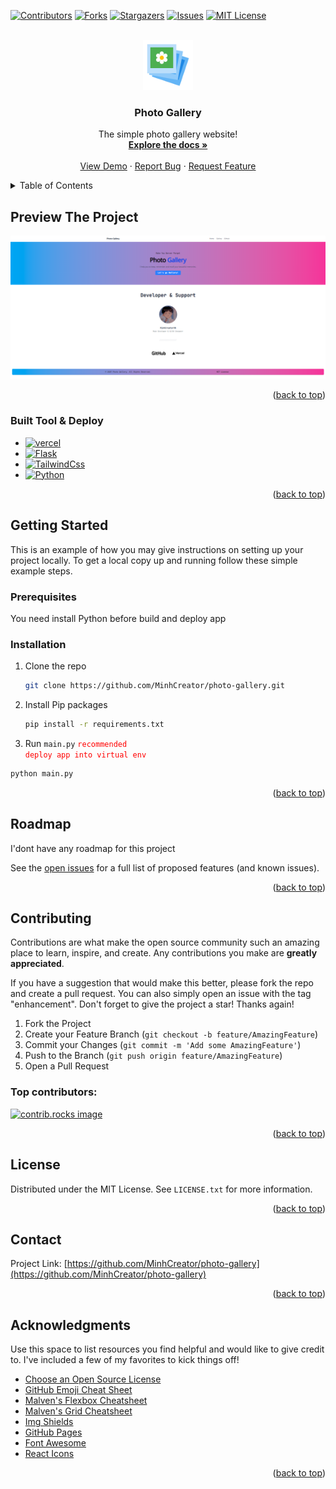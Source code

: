 <!-- Improved compatibility of back to top link:
<a id="readme-top"></a>
<!--
*** Thanks for checking out the Best-README-Template. If you have a suggestion
*** that would make this better, please fork the repo and create a pull request
*** or simply open an issue with the tag "enhancement".
*** Don't forget to give the project a star!
*** Thanks again! Now go create something AMAZING! :D
-->



<!-- PROJECT SHIELDS -->
<!--
*** I'm using markdown "reference style" links for readability.
*** Reference links are enclosed in brackets [ ] instead of parentheses ( ).
*** See the bottom of this document for the declaration of the reference variables
*** for contributors-url, forks-url, etc. This is an optional, concise syntax you may use.
*** https://www.markdownguide.org/basic-syntax/#reference-style-links
-->
[![Contributors][contributors-shield]][contributors-url]
[![Forks][forks-shield]][forks-url]
[![Stargazers][stars-shield]][stars-url]
[![Issues][issues-shield]][issues-url]
[![MIT License][license-shield]][license-url]



<!-- PROJECT LOGO -->
<br />
<div align="center">
  <a href="https://github.com/MinhCreator/photo-gallery">
    <img src="assets/logo.png" alt="Logo" width="80" height="80">
  </a>

  <h3 align="center">Photo Gallery</h3>

  <p align="center">
    The simple photo gallery website!
    <br />
    <a href="https://github.com/MinhCreator/photo-gallery"><strong>Explore the docs »</strong></a>
    <br />
    <br />
    <a href="https://photo-gallery-beta-test.vercel.app">View Demo</a>
    &middot;
    <a href="https://github.com/MinhCreator/photo-gallery/issues/new?labels=bug&template=bug-report---.md">Report Bug</a>
    &middot;
    <a href="https://github.com/MinhCreator/photo-gallery/issues/new?labels=enhancement&template=feature-request---.md">Request Feature</a>
  </p>
</div>



<!-- TABLE OF CONTENTS -->
<details>
  <summary>Table of Contents</summary>
  <ol>
    <li>
      <a href="#about-the-project">About The Project</a>
      <ul>
        <li><a href="#built-with">Built With</a></li>
      </ul>
    </li>
    <li>
      <a href="#getting-started">Getting Started</a>
      <ul>
        <li><a href="#prerequisites">Prerequisites</a></li>
        <li><a href="#installation">Installation</a></li>
      </ul>
    </li>
    <li><a href="#roadmap">Roadmap</a></li>
    <li><a href="#contributing">Contributing</a></li>
    <li><a href="#license">License</a></li>
    <li><a href="#contact">Contact</a></li>
    <li><a href="#acknowledgments">Acknowledgments</a></li>
  </ol>
</details>



<!-- 	PREVIEW THE PROJECT -->
## Preview The Project

<img src="assets/preview.png">



<p align="right">(<a href="#readme-top">back to top</a>)</p>



### Built Tool & Deploy

* [![vercel][vercel]][vercel-url]
* [![Flask][flask]][flask-url]
* [![TailwindCss][tailwindcss.com]][tailwind-url]
* [![Python][python.org]][Python-url]

<p align="right">(<a href="#readme-top">back to top</a>)</p>



<!-- GETTING STARTED -->
## Getting Started

This is an example of how you may give instructions on setting up your project locally.
To get a local copy up and running follow these simple example steps.

### Prerequisites

You need install Python before build and deploy app

### Installation
1. Clone the repo
   ```sh
   git clone https://github.com/MinhCreator/photo-gallery.git
   ```
2. Install Pip packages 
   ```sh
   pip install -r requirements.txt 
   ```
4.  Run `main.py`
   <code style="color : red">recommended deploy app into virtual env</code>
   ```sh
   python main.py
   ```

<p align="right">(<a href="#readme-top">back to top</a>)</p>

<!-- ROADMAP -->
## Roadmap

I'dont have any roadmap for this project

See the [open issues](https://github.com/MinhCreator/photo-gallery/issues) for a full list of proposed features (and known issues).

<p align="right">(<a href="#readme-top">back to top</a>)</p>



<!-- CONTRIBUTING -->
## Contributing

Contributions are what make the open source community such an amazing place to learn, inspire, and create. Any contributions you make are **greatly appreciated**.

If you have a suggestion that would make this better, please fork the repo and create a pull request. You can also simply open an issue with the tag "enhancement".
Don't forget to give the project a star! Thanks again!

1. Fork the Project
2. Create your Feature Branch (`git checkout -b feature/AmazingFeature`)
3. Commit your Changes (`git commit -m 'Add some AmazingFeature'`)
4. Push to the Branch (`git push origin feature/AmazingFeature`)
5. Open a Pull Request

### Top contributors:

<a href="https://github.com/MinhCreator/photo-gallery/graphs/contributors">
  <img src="https://contrib.rocks/image?repo=MinhCreator/photo-gallery" alt="contrib.rocks image" />
</a>

<p align="right">(<a href="#readme-top">back to top</a>)</p>



<!-- LICENSE -->
## License

Distributed under the MIT License. See `LICENSE.txt` for more information.

<p align="right">(<a href="#readme-top">back to top</a>)</p>



<!-- CONTACT -->
## Contact
Project Link: [https://github.com/MinhCreator/photo-gallery](https://github.com/MinhCreator/photo-gallery)

<p align="right">(<a href="#readme-top">back to top</a>)</p>

<!-- ACKNOWLEDGMENTS -->
## Acknowledgments

Use this space to list resources you find helpful and would like to give credit to. I've included a few of my favorites to kick things off!

* [Choose an Open Source License](https://choosealicense.com)
* [GitHub Emoji Cheat Sheet](https://www.webpagefx.com/tools/emoji-cheat-sheet)
* [Malven's Flexbox Cheatsheet](https://flexbox.malven.co/)
* [Malven's Grid Cheatsheet](https://grid.malven.co/)
* [Img Shields](https://shields.io)
* [GitHub Pages](https://pages.github.com)
* [Font Awesome](https://fontawesome.com)
* [React Icons](https://react-icons.github.io/react-icons/search)

<p align="right">(<a href="#readme-top">back to top</a>)</p>



<!-- MARKDOWN LINKS & IMAGES -->
<!-- https://www.markdownguide.org/basic-syntax/#reference-style-links -->
[contributors-shield]: https://img.shields.io/github/contributors/MinhCreator/photo-gallery.svg?style=for-the-badge
[contributors-url]: https://github.com/MinhCreator/photo-gallery/graphs/contributors
[forks-shield]: https://img.shields.io/github/forks/MinhCreator/photo-gallery.svg?style=for-the-badge
[forks-url]: https://github.com/MinhCreator/photo-gallery/network/members
[stars-shield]: https://img.shields.io/github/stars/MinhCreator/photo-gallery.svg?style=for-the-badge
[stars-url]: https://github.com/MinhCreator/photo-gallery/stargazers
[issues-shield]: https://img.shields.io/github/issues/MinhCreator/photo-gallery.svg?style=for-the-badge
[issues-url]: https://github.com/MinhCreator/photo-gallery/issues
[license-shield]: https://img.shields.io/github/license/MinhCreator/photo-gallery.svg?style=for-the-badge
[license-url]: https://github.com/MinhCreator/photo-gallery/blob/master/LICENSE.txt
[linkedin-shield]: https://img.shields.io/badge/-LinkedIn-black.svg?style=for-the-badge&logo=linkedin&colorB=555
[linkedin-url]: https://linkedin.com/in/othneildrew
[product-screenshot]: images/screenshot.png
[vercel]: https://img.shields.io/badge/vercel-000000?style=for-the-badge&logo=vercel&logoColor=white
[vercel-url]: https://vercel.com
[React.js]: https://img.shields.io/badge/React-20232A?style=for-the-badge&logo=react&logoColor=61DAFB
[React-url]: https://reactjs.org/
[flask]: https://img.shields.io/badge/flask-35495E?style=for-the-badge&logo=flask&logoColor=white
[flask-url]: https://flask.palletsprojects.com/en/stable/
[Angular.io]: https://img.shields.io/badge/Angular-DD0031?style=for-the-badge&logo=angular&logoColor=white
[Angular-url]: https://angular.io/
[Svelte.dev]: https://img.shields.io/badge/Svelte-4A4A55?style=for-the-badge&logo=svelte&logoColor=FF3E00
[Svelte-url]: https://svelte.dev/
[Laravel.com]: https://img.shields.io/badge/Laravel-FF2D20?style=for-the-badge&logo=laravel&logoColor=white
[Laravel-url]: https://laravel.com
[tailwindcss.com]: https://img.shields.io/badge/Tailwind%20CSS--white?style=for-the-badge&labelColor=white&logo=tailwindcss&logoColor=blue
[tailwind-url]: https://tailwindcss.com
[python.org]: https://img.shields.io/badge/Python-0769AD?style=for-the-badge&logo=python&logoColor=yellow
[Python-url]: https://python.org 
